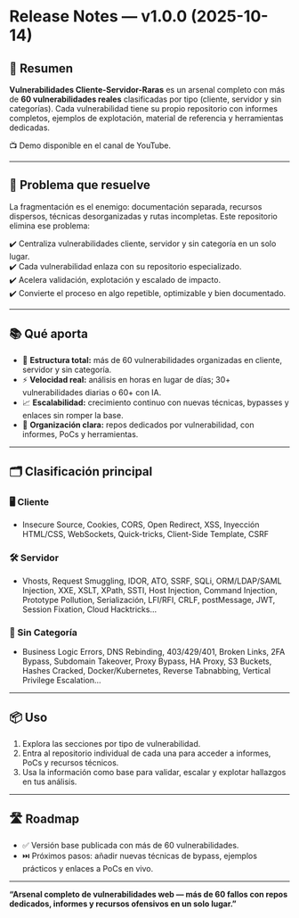 # Release Notes — v1.0.0 (2025-10-14)

## 🏹 Resumen
**Vulnerabilidades Cliente-Servidor-Raras** es un arsenal completo con más de **60 vulnerabilidades reales** clasificadas por tipo (cliente, servidor y sin categorías). Cada vulnerabilidad tiene su propio repositorio con informes completos, ejemplos de explotación, material de referencia y herramientas dedicadas.

📺 Demo disponible en el canal de YouTube.

---

## 🧠 Problema que resuelve
La fragmentación es el enemigo: documentación separada, recursos dispersos, técnicas desorganizadas y rutas incompletas. Este repositorio elimina ese problema:

✔️ Centraliza vulnerabilidades cliente, servidor y sin categoría en un solo lugar.  
✔️ Cada vulnerabilidad enlaza con su repositorio especializado.  
✔️ Acelera validación, explotación y escalado de impacto.  
✔️ Convierte el proceso en algo repetible, optimizable y bien documentado.

---

## 📚 Qué aporta
- 🧠 **Estructura total:** más de 60 vulnerabilidades organizadas en cliente, servidor y sin categoría.
- ⚡ **Velocidad real:** análisis en horas en lugar de días; 30+ vulnerabilidades diarias o 60+ con IA.
- 📈 **Escalabilidad:** crecimiento continuo con nuevas técnicas, bypasses y enlaces sin romper la base.
- 🔗 **Organización clara:** repos dedicados por vulnerabilidad, con informes, PoCs y herramientas.

---

## 🗂️ Clasificación principal

### 🖥️ Cliente
- Insecure Source, Cookies, CORS, Open Redirect, XSS, Inyección HTML/CSS, WebSockets, Quick-tricks, Client-Side Template, CSRF

### 🛠️ Servidor
- Vhosts, Request Smuggling, IDOR, ATO, SSRF, SQLi, ORM/LDAP/SAML Injection, XXE, XSLT, XPath, SSTI, Host Injection, Command Injection, Prototype Pollution, Serialización, LFI/RFI, CRLF, postMessage, JWT, Session Fixation, Cloud Hacktricks…

### 🧪 Sin Categoría
- Business Logic Errors, DNS Rebinding, 403/429/401, Broken Links, 2FA Bypass, Subdomain Takeover, Proxy Bypass, HA Proxy, S3 Buckets, Hashes Cracked, Docker/Kubernetes, Reverse Tabnabbing, Vertical Privilege Escalation…

---

## 📦 Uso
1. Explora las secciones por tipo de vulnerabilidad.
2. Entra al repositorio individual de cada una para acceder a informes, PoCs y recursos técnicos.
3. Usa la información como base para validar, escalar y explotar hallazgos en tus análisis.

---

## 🛣️ Roadmap
- ✅ Versión base publicada con más de 60 vulnerabilidades.
- ⏭️ Próximos pasos: añadir nuevas técnicas de bypass, ejemplos prácticos y enlaces a PoCs en vivo.

---

**“Arsenal completo de vulnerabilidades web — más de 60 fallos con repos dedicados, informes y recursos ofensivos en un solo lugar.”**
